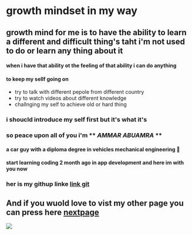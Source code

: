# growth mindset in my way

## growth mind for me is to have the ability to learn a different and difficult thing's taht i'm not used to do or learn any thing about it 
#### when i have that ability ot the feeling of  that ability i can do anything
#### to keep my sellf going on 
- try to talk with different pepole from different country
- try to watch videos about different knowledge
- challnging my self to achieve old or hard thing 



### i shoucld  introduce my self first but it's what it's
### so peace upon all of you i'm ** *AMMAR ABUAMRA* ** 
#### a car guy with a diploma degree in vehicles mechanical engineering :truck:
#### start learning coding 2 month ago in app development and here im with you now
### her is my githup linke [link git]( https://ammar-abuamra.github.io/reading-notes/)

## And if you wuold love to vist my other page you can press here [nextpage](https://ammar-abuamra.github.io/reading-notes/read1)


<img src="https://cdn.admissiontable.com/wp-content/uploads/mechanical_engineering.png">

